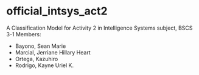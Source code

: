 # official_intsys_act2

A Classification Model for Activity 2 in Intelligence Systems subject, BSCS 3-1
Members:
- Bayono, Sean Marie
- Marcial, Jerriane Hillary Heart
- Ortega, Kazuhiro
- Rodrigo, Kayne Uriel K.
